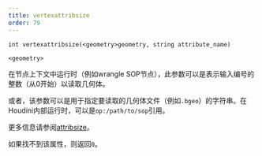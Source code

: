 ```yaml
---
title: vertexattribsize
order: 79
---
```

`int vertexattribsize(<geometry>geometry, string attribute_name)`

`<geometry>`

在节点上下文中运行时（例如wrangle SOP节点），此参数可以是表示输入编号的整数（从0开始）以读取几何体。

或者，该参数可以是用于指定要读取的几何体文件（例如`.bgeo`）的字符串。在Houdini内部运行时，可以是`op:/path/to/sop`引用。

更多信息请参阅[attribsize](attribsize.html "返回几何属性的尺寸大小")。

如果找不到该属性，则返回`0`。
